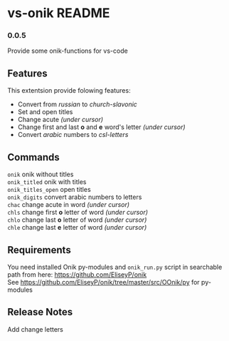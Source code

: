 # vs-onik README

### 0.0.5

Provide some onik-functions for vs-code

## Features

This extentsion provide folowing features:  
* Convert from *russian* to *church-slavonic*  
* Set and open titles  
* Change acute *(under cursor)*  
* Change first and last **o** and **e** word's letter *(under cursor)*
* Convert *arabic* numbers to *csl-letters*

## Commands

`onik`  onik without titles  
`onik_titled`  onik with titles  
`onik_titles_open` open titles   
`onik_digits` convert arabic numbers to letters   
`chac` change acute in word *(under cursor)*  
`chls` change first **o** letter of word *(under cursor)*  
`chlo` change last **o** letter of word *(under cursor)*    
`chle` change last **e** letter of word *(under cursor)*    

## Requirements

You need installed Onik py-modules and `onik_run.py` script in searchable path from here: https://github.com/EliseyP/onik  
See https://github.com/EliseyP/onik/tree/master/src/OOnik/py for py-modules

## Release Notes

Add change letters 
